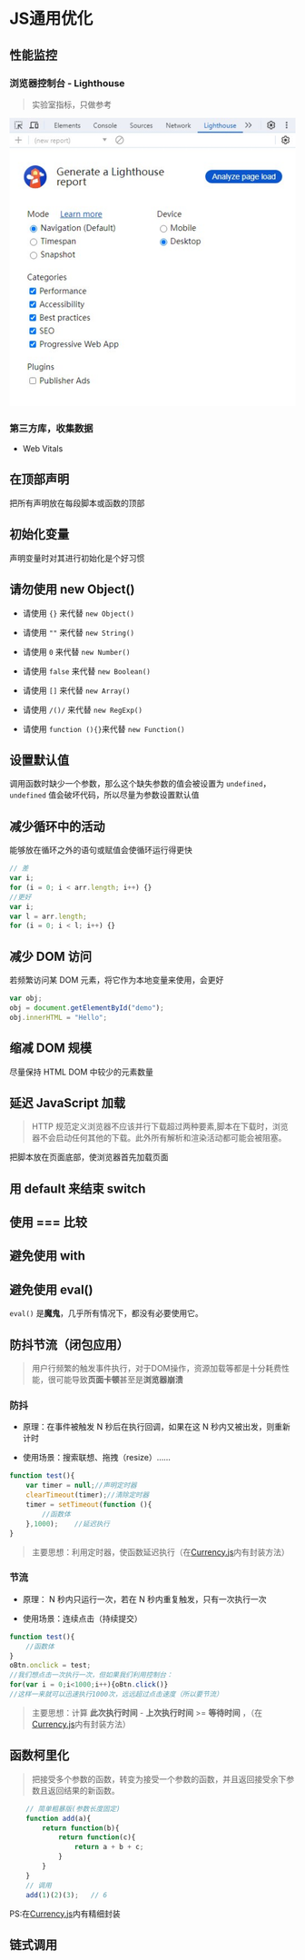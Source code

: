 # JS通用优化

## 性能监控

### 浏览器控制台 - Lighthouse

> 实验室指标，只做参考

![Lighthouse](../Img/碎片/Lighthouse.jpg)

### 第三方库，收集数据

- Web Vitals

## 在顶部声明

把所有声明放在每段脚本或函数的顶部

## 初始化变量

声明变量时对其进行初始化是个好习惯

## 请勿使用 new Object()

- 请使用 `{}` 来代替 `new Object()`

- 请使用 `""` 来代替 `new String()`

- 请使用 `0` 来代替 `new Number()`

- 请使用 `false` 来代替 `new Boolean()`

- 请使用 `[]` 来代替 `new Array()`

- 请使用 `/()/` 来代替 `new RegExp()`

- 请使用 `function (){}`来代替 `new Function()`

## 设置默认值

调用函数时缺少一个参数，那么这个缺失参数的值会被设置为 `undefined`，`undefined` 值会破坏代码，所以尽量为参数设置默认值

## 减少循环中的活动

能够放在循环之外的语句或赋值会使循环运行得更快

```js
// 差
var i;
for (i = 0; i < arr.length; i++) {}
//更好
var i;
var l = arr.length;
for (i = 0; i < l; i++) {}

```

## 减少 DOM 访问

若频繁访问某 DOM 元素，将它作为本地变量来使用，会更好

```js
var obj;
obj = document.getElementById("demo");
obj.innerHTML = "Hello"; 
```

## 缩减 DOM 规模

尽量保持 HTML DOM 中较少的元素数量

## 延迟 JavaScript 加载

> HTTP 规范定义浏览器不应该并行下载超过两种要素,脚本在下载时，浏览器不会启动任何其他的下载。此外所有解析和渲染活动都可能会被阻塞。

把脚本放在页面底部，使浏览器首先加载页面

## 用 default 来结束 switch

## 使用 === 比较

## 避免使用 with

## 避免使用 eval()

`eval()` 是**魔鬼**，几乎所有情况下，都没有必要使用它。

## 防抖节流（闭包应用）

> 用户行频繁的触发事件执行，对于DOM操作，资源加载等都是十分耗费性能，很可能导致**页面卡顿**甚至是**浏览器崩溃**

### 防抖

* 原理：在事件被触发 N 秒后在执行回调，如果在这 N 秒内又被出发，则重新计时

* 使用场景：搜索联想、拖拽（resize）……

```js
function test(){
    var timer = null;//声明定时器 
    clearTimeout(timer);//清除定时器
    timer = setTimeout(function (){
        //函数体
    },1000);    //延迟执行
}
```
> 主要思想：利用定时器，使函数延迟执行（在[Currency.js](../优化/封装/Currency.js)内有封装方法）

### 节流

* 原理： N 秒内只运行一次，若在 N 秒内重复触发，只有一次执行一次

* 使用场景：连续点击（持续提交）

```js
function test(){
    //函数体
}
oBtn.onclick = test;
//我们想点击一次执行一次，但如果我们利用控制台：
for(var i = 0;i<1000;i++){oBtn.click()} 
//这样一来就可以迅速执行1000次，远远超过点击速度（所以要节流）
```
> 主要思想：计算 **此次执行时间** - **上次执行时间** >= **等待时间** ，（在[Currency.js](../优化/封装/Currency.js)内有封装方法）

## 函数柯里化

> 把接受多个参数的函数，转变为接受一个参数的函数，并且返回接受余下参数且返回结果的新函数。

```js
    // 简单粗暴版(参数长度固定)
    function add(a){
        return function(b){
            return function(c){
                return a + b + c;
            }
        }
    }
    // 调用
    add(1)(2)(3);   // 6
```
PS:在[Currency.js](../优化/封装/Currency.js)内有精细封装

## 链式调用


